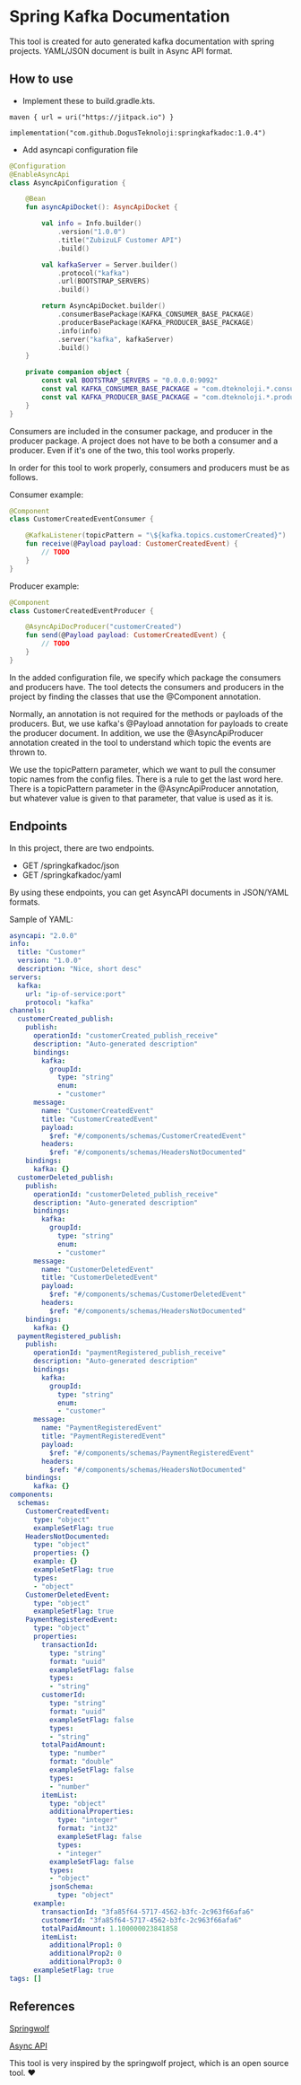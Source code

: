 # Spring Kafka Documentation
This tool is created for auto generated kafka documentation with spring projects. YAML/JSON document is built in Async API format.

## How to use
- Implement these to build.gradle.kts.
```
maven { url = uri("https://jitpack.io") }
```

```
implementation("com.github.DogusTeknoloji:springkafkadoc:1.0.4")
```

- Add asyncapi configuration file

``` kotlin
@Configuration
@EnableAsyncApi
class AsyncApiConfiguration {

    @Bean
    fun asyncApiDocket(): AsyncApiDocket {

        val info = Info.builder()
            .version("1.0.0")
            .title("ZubizuLF Customer API")
            .build()

        val kafkaServer = Server.builder()
            .protocol("kafka")
            .url(BOOTSTRAP_SERVERS)
            .build()

        return AsyncApiDocket.builder()
            .consumerBasePackage(KAFKA_CONSUMER_BASE_PACKAGE)
            .producerBasePackage(KAFKA_PRODUCER_BASE_PACKAGE)
            .info(info)
            .server("kafka", kafkaServer)
            .build()
    }

    private companion object {
        const val BOOTSTRAP_SERVERS = "0.0.0.0:9092"
        const val KAFKA_CONSUMER_BASE_PACKAGE = "com.dteknoloji.*.consumer"
        const val KAFKA_PRODUCER_BASE_PACKAGE = "com.dteknoloji.*.producer"
    }
}
```

Consumers are included in the consumer package, and producer in the producer package. A project does not have to be both a consumer and a producer. 
Even if it's one of the two, this tool works properly.

In order for this tool to work properly, consumers and producers must be as follows.

Consumer example:

``` kotlin
@Component
class CustomerCreatedEventConsumer {

    @KafkaListener(topicPattern = "\${kafka.topics.customerCreated}")
    fun receive(@Payload payload: CustomerCreatedEvent) {
        // TODO
    }
}
```

Producer example:

``` kotlin
@Component
class CustomerCreatedEventProducer {

    @AsyncApiDocProducer("customerCreated")
    fun send(@Payload payload: CustomerCreatedEvent) {
        // TODO
    }
}
```

In the added configuration file, we specify which package the consumers and producers have. 
The tool detects the consumers and producers in the project by finding the classes that use the @Component annotation.

Normally, an annotation is not required for the methods or payloads of the producers. 
But, we use kafka's @Payload annotation for payloads to create the producer document.
In addition, we use the @AsyncApiProducer annotation created in the tool to understand which topic the events are thrown to.

We use the topicPattern parameter, which we want to pull the consumer topic names from the config files. 
There is a rule to get the last word here. 
There is a topicPattern parameter in the @AsyncApiProducer annotation, but whatever value is given to that parameter, that value is used as it is.

## Endpoints
In this project, there are two endpoints.
- GET /springkafkadoc/json
- GET /springkafkadoc/yaml

By using these endpoints, you can get AsyncAPI documents in JSON/YAML formats.

Sample of YAML:

``` yaml
asyncapi: "2.0.0"
info:
  title: "Customer"
  version: "1.0.0"
  description: "Nice, short desc"
servers:
  kafka:
    url: "ip-of-service:port"
    protocol: "kafka"
channels:
  customerCreated_publish:
    publish:
      operationId: "customerCreated_publish_receive"
      description: "Auto-generated description"
      bindings:
        kafka:
          groupId:
            type: "string"
            enum:
            - "customer"
      message:
        name: "CustomerCreatedEvent"
        title: "CustomerCreatedEvent"
        payload:
          $ref: "#/components/schemas/CustomerCreatedEvent"
        headers:
          $ref: "#/components/schemas/HeadersNotDocumented"
    bindings:
      kafka: {}
  customerDeleted_publish:
    publish:
      operationId: "customerDeleted_publish_receive"
      description: "Auto-generated description"
      bindings:
        kafka:
          groupId:
            type: "string"
            enum:
            - "customer"
      message:
        name: "CustomerDeletedEvent"
        title: "CustomerDeletedEvent"
        payload:
          $ref: "#/components/schemas/CustomerDeletedEvent"
        headers:
          $ref: "#/components/schemas/HeadersNotDocumented"
    bindings:
      kafka: {}
  paymentRegistered_publish:
    publish:
      operationId: "paymentRegistered_publish_receive"
      description: "Auto-generated description"
      bindings:
        kafka:
          groupId:
            type: "string"
            enum:
            - "customer"
      message:
        name: "PaymentRegisteredEvent"
        title: "PaymentRegisteredEvent"
        payload:
          $ref: "#/components/schemas/PaymentRegisteredEvent"
        headers:
          $ref: "#/components/schemas/HeadersNotDocumented"
    bindings:
      kafka: {}
components:
  schemas:
    CustomerCreatedEvent:
      type: "object"
      exampleSetFlag: true
    HeadersNotDocumented:
      type: "object"
      properties: {}
      example: {}
      exampleSetFlag: true
      types:
      - "object"
    CustomerDeletedEvent:
      type: "object"
      exampleSetFlag: true
    PaymentRegisteredEvent:
      type: "object"
      properties:
        transactionId:
          type: "string"
          format: "uuid"
          exampleSetFlag: false
          types:
          - "string"
        customerId:
          type: "string"
          format: "uuid"
          exampleSetFlag: false
          types:
          - "string"
        totalPaidAmount:
          type: "number"
          format: "double"
          exampleSetFlag: false
          types:
          - "number"
        itemList:
          type: "object"
          additionalProperties:
            type: "integer"
            format: "int32"
            exampleSetFlag: false
            types:
            - "integer"
          exampleSetFlag: false
          types:
          - "object"
          jsonSchema:
            type: "object"
      example:
        transactionId: "3fa85f64-5717-4562-b3fc-2c963f66afa6"
        customerId: "3fa85f64-5717-4562-b3fc-2c963f66afa6"
        totalPaidAmount: 1.100000023841858
        itemList:
          additionalProp1: 0
          additionalProp2: 0
          additionalProp3: 0
      exampleSetFlag: true
tags: []
```

## References
[Springwolf](https://github.com/springwolf/springwolf-core)

[Async API](https://www.asyncapi.com/)

This tool is very inspired by the springwolf project, which is an open source tool. ❤️
